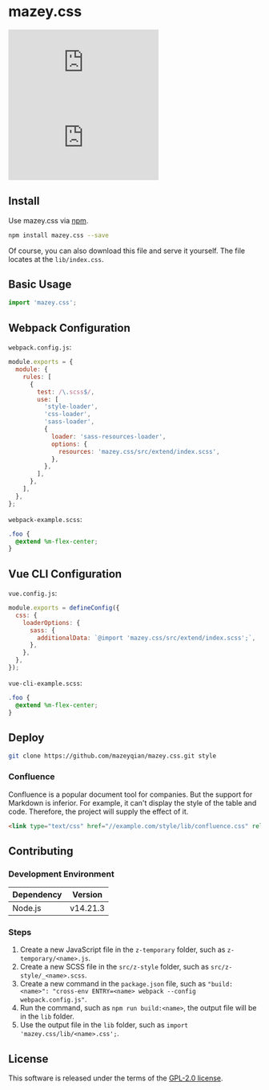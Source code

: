 # mazey.css

[![npm version][npm-image]][npm-url]
[![l][l-image]][l-url]

[npm-image]: https://img.shields.io/npm/v/mazey.css
[npm-url]: https://npmjs.org/package/mazey.css
[l-image]: https://img.shields.io/npm/l/mazey.css
[l-url]: https://github.com/mazeyqian/mazey.css

## Install

Use mazey.css via [npm](https://www.npmjs.com/package/mazey.css).

```bash
npm install mazey.css --save
```

Of course, you can also download this file and serve it yourself. The file locates at the `lib/index.css`.

## Basic Usage

```javascript
import 'mazey.css';
```

## Webpack Configuration

`webpack.config.js`:

```javascript
module.exports = {
  module: {
    rules: [
      {
        test: /\.scss$/,
        use: [
          'style-loader',
          'css-loader',
          'sass-loader',
          {
            loader: 'sass-resources-loader',
            options: {
              resources: 'mazey.css/src/extend/index.scss',
            },
          },
        ],
      },
    ],
  },
};
```

`webpack-example.scss`:

```scss
.foo {
  @extend %m-flex-center;
}
```

## Vue CLI Configuration

`vue.config.js`:

```javascript
module.exports = defineConfig({
  css: {
    loaderOptions: {
      sass: {
        additionalData: `@import 'mazey.css/src/extend/index.scss';`,
      },
    },
  },
});
```

`vue-cli-example.scss`:

```scss
.foo {
  @extend %m-flex-center;
}
```

## Deploy

```bash
git clone https://github.com/mazeyqian/mazey.css.git style
```

### Confluence

Confluence is a popular document tool for companies. But the support for Markdown is inferior. For example, it can't display the style of the table and code. Therefore, the project will supply the effect of it.

```html
<link type="text/css" href="//example.com/style/lib/confluence.css" rel="stylesheet" />
```

## Contributing

### Development Environment

| Dependency | Version  |
|------------|----------|
| Node.js    | v14.21.3 |

### Steps

1. Create a new JavaScript file in the `z-temporary` folder, such as `z-temporary/<name>.js`.
2. Create a new SCSS file in the `src/z-style` folder, such as `src/z-style/_<name>.scss`.
3. Create a new command in the `package.json` file, such as `"build:<name>": "cross-env ENTRY=<name> webpack --config webpack.config.js"`.
4. Run the command, such as `npm run build:<name>`, the output file will be in the `lib` folder.
5. Use the output file in the `lib` folder, such as `import 'mazey.css/lib/<name>.css';`.

## License

This software is released under the terms of the [GPL-2.0 license](https://github.com/mazeyqian/mazey.css/blob/main/LICENSE).
